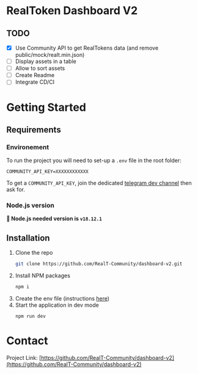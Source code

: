 # RealToken Dashboard V2

## TODO

- [x] Use Community API to get RealTokens data (and remove public/mock/realt.min.json)
- [ ] Display assets in a table
- [ ] Allow to sort assets
- [ ] Create Readme
- [ ] Integrate CD/CI

# Getting Started

## Requirements

### <a name="env">Environement</a>

To run the project you will need to set-up a `.env` file in the root folder:

```
COMMUNITY_API_KEY=XXXXXXXXXXXX
```

To get a `COMMUNITY_API_KEY`, join the dedicated [telegram dev channel](https://t.me/+XQyoaFfmN61yk7X0) then ask for.

### Node.js version

<strong>📣 Node.js needed version is `v18.12.1`</strong>

## Installation

1. Clone the repo
   ```sh
   git clone https://github.com/RealT-Community/dashboard-v2.git
   ```
2. Install NPM packages
   ```sh
   npm i
   ```
3. Create the env file (instructions [here](#env))
4. Start the application in dev mode
   ```sh
   npm run dev
   ```

# Contact

Project Link: [https://github.com/RealT-Community/dashboard-v2](https://github.com/RealT-Community/dashboard-v2)

